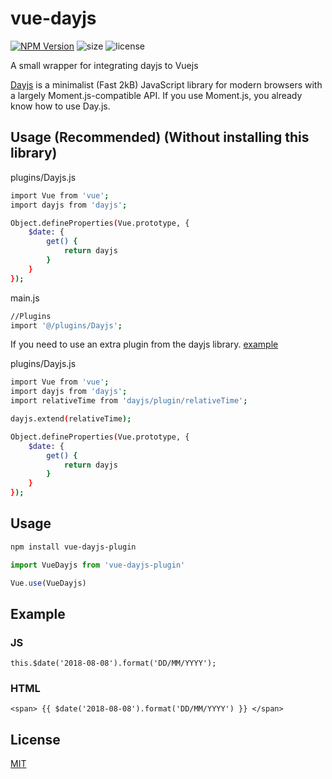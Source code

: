 # vue-dayjs
[![NPM Version][npm-version-image]][npm-url] ![size] ![license]

A small wrapper for integrating dayjs to Vuejs

[Dayjs](https://github.com/iamkun/dayjs) is a minimalist (Fast 2kB) JavaScript library for modern browsers with a largely Moment.js-compatible API. If you use Moment.js, you already know how to use Day.js.


## Usage (Recommended) (Without installing this library)

plugins/Dayjs.js
```bash
import Vue from 'vue';
import dayjs from 'dayjs';

Object.defineProperties(Vue.prototype, {
    $date: {
        get() {
            return dayjs
        }
    }
});
```
main.js
```bash
//Plugins
import '@/plugins/Dayjs';
```

If you need to use an extra plugin from the dayjs library. [example](https://day.js.org/docs/en/plugin/relative-time)

plugins/Dayjs.js
```bash
import Vue from 'vue';
import dayjs from 'dayjs';
import relativeTime from 'dayjs/plugin/relativeTime';

dayjs.extend(relativeTime);

Object.defineProperties(Vue.prototype, {
    $date: {
        get() {
            return dayjs
        }
    }
});
```

## Usage

```bash
npm install vue-dayjs-plugin
```


```js
import VueDayjs from 'vue-dayjs-plugin'

Vue.use(VueDayjs)
```

## Example

### JS
    this.$date('2018-08-08').format('DD/MM/YYYY');
### HTML
    <span> {{ $date('2018-08-08').format('DD/MM/YYYY') }} </span>

## License

[MIT](LICENSE)

[npm-url]: https://npmjs.org/package/vue-dayjs-plugin
[license]: https://badgen.net/npm/license/vue-dayjs-plugin
[dependencies]: https://badgen.net/npm/dependencies/vue-dayjs-plugin
[size]: https://badgen.net/packagephobia/install/vue-dayjs-plugin
[npm-version-image]: https://badgen.net/npm/v/vue-dayjs-plugin